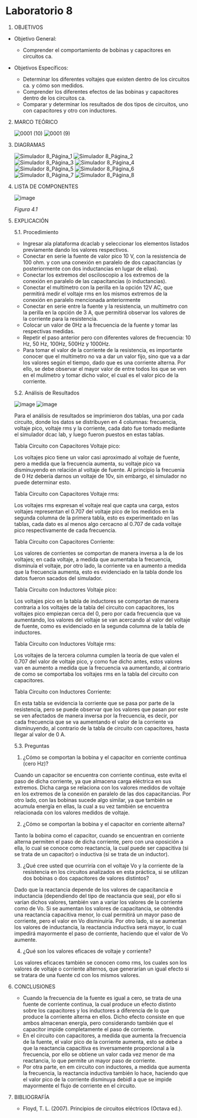 # Laboratorio 8
1. OBJETIVOS
- Objetivo General:
   
   - Comprender el comportamiento de bobinas y capacitores en circuitos ca.
   
- Objetivos Específicos:
 
   - Determinar los diferentes voltajes que existen dentro de los circuitos ca. y cómo son medidos.
   - Comprender los diferentes efectos de las bobinas y capacitores dentro de los circuitos ca.
   - Comparar y determinar los resultados de dos tipos de circuitos, uno con capacitores y otro con inductores.
   
2. MARCO TEÓRICO
   
   ![0001 (10)](https://user-images.githubusercontent.com/76133212/112571149-7535f700-8db5-11eb-849e-77ffd878c3cf.jpg)
   ![0001 (9)](https://user-images.githubusercontent.com/76133212/112571156-7830e780-8db5-11eb-8c03-cdcf90ad42b6.jpg)

   
3. DIAGRAMAS
   
   ![Simulador 8_Página_1](https://user-images.githubusercontent.com/75439689/112569049-7d8c3300-8db1-11eb-90c5-30d3b1101517.jpg)
   ![Simulador 8_Página_2](https://user-images.githubusercontent.com/75439689/112569052-80872380-8db1-11eb-8d2b-0a85f2cc11e9.jpg)
   ![Simulador 8_Página_3](https://user-images.githubusercontent.com/75439689/112569068-84b34100-8db1-11eb-8320-3f1c7198ac45.jpg)
   ![Simulador 8_Página_4](https://user-images.githubusercontent.com/75439689/112569070-84b34100-8db1-11eb-9763-d028b36cfe7a.jpg)
   ![Simulador 8_Página_5](https://user-images.githubusercontent.com/75439689/112569073-854bd780-8db1-11eb-803e-e33a3ee3f4a7.jpg)
   ![Simulador 8_Página_6](https://user-images.githubusercontent.com/75439689/112569074-854bd780-8db1-11eb-9755-4bb522b21f8a.jpg)
   ![Simulador 8_Página_7](https://user-images.githubusercontent.com/75439689/112569065-841aaa80-8db1-11eb-811a-b680a3865ab6.jpg)
   ![Simulador 8_Página_8](https://user-images.githubusercontent.com/75439689/112569066-84b34100-8db1-11eb-875c-e6c380ec614c.jpg)

   
4. LISTA DE COMPONENTES
   
   ![image](https://user-images.githubusercontent.com/75439689/112568012-d0fd8180-8daf-11eb-9c98-ada8c7f6883e.png)
   
   *Figura 4.1*

5. EXPLICACIÓN

   5.1. Procedimiento
   
    - Ingresar ala plataforma dcaclab y seleccionar los elementos listados previamente dando los valores respectivos.
    - Conectar en serie la fuente de valor pico 10 V, con la resistencia de 100 ohm. y con una conexión en paralelo de dos capacitancias (y posteriormente con dos inductancias en lugar de ellas).
    - Conectar los extremos del osciloscopio a los extremos de la conexión en paralelo de las capacitancias (o inductancias).
    - Conectar el multímetro con la perilla en la opción 12V AC, que permitirá medir el voltaje rms en los mismos extremos de la conexión en paralelo mencionada anteriormente
    - Conectar en serie entre la fuente y la resistencia, un multímetro con la perilla en la opción de 3 A, que permitirá observar los valores de la corriente para la resistencia.
    - Colocar un valor de 0Hz a la frecuencia de la fuente y tomar las respectivas medidas.
    - Repetir el paso anterior pero con diferentes valores de frecuencia: 10 Hz, 50 Hz, 100Hz, 500Hz y 1000Hz.
    - Para tomar el valor de la corriente de la resistencia, es importante conocer que el multímetro no va a dar un valor fijo, sino que va a dar los valores según el tiempo, dado que es una corriente alterna. Por ello, se debe observar el mayor valor de entre todos los que se ven en el mulímetro y tomar dicho valor, el cual es el valor pico de la corriente.

   5.2. Análisis de Resultados
   
     ![image](https://user-images.githubusercontent.com/75439689/112569419-1f138480-8db2-11eb-8020-fd5d8867b814.png)
     ![image](https://user-images.githubusercontent.com/75439689/112569423-220e7500-8db2-11eb-9f39-554f6e1c49e6.png)
     
     Para el análisis de resultados se imprimieron dos tablas, una por cada circuito, donde los datos se distribuyen en 4 columnas: frecuencia, voltaje pico, voltaje rms y la corriente, cada dato fue tomado mediante el simulador dcac lab, y luego fueron puestos en estas tablas.
     
     Tabla Circuito con Capacitores Voltaje pico:
     
     Los voltajes pico tiene un valor casi aproximado al voltaje de fuente, pero a medida que la frecuencia aumenta, su voltaje pico va disminuyendo en relación al voltaje de fuente. Al principio la frecuenia de 0 Hz debería darnos un voltaje de 10v, sin embargo, el simulador no puede determinar esto.
     
     Tabla Circuito con Capacitores Voltaje rms:
     
     Los voltajes rms expresan el voltaje real que capta una carga, estos voltajes representan el 0.707 del voltaje pico de los medidos en la segunda columna de la primera tabla, esto es experimentado en las tablas, cada dato es al menos algo cercacno al 0.707 de cada voltaje pico respectivamente de cada frecuencia.
     
     Tabla Circuito con Capacitores Corriente:
     
     Los valores de corrientes se comportan de manera inversa a la de los voltajes; en cada voltaje, a medida que aumentaba la frecuencia, disminuía el voltaje, por otro lado, la corriente va en aumento a medida que la frecuencia aumenta, esto es evidenciado en la tabla donde los datos fueron sacados del simulador.
     
     Tabla Circuito con Inductores Voltaje pico:
     
     Los voltajes pico en la tabla de inductores se comportan de manera contraria a los voltajes de la tabla del circuito con capacitores, los voltajes pico empiezan cerca del 0, pero por cada frecuencia que va aumentando, los valores del voltaje se van acercando al valor del voltaje de fuente, como es evidenciado en la segunda columna de la tabla de inductores.
     
     Tabla Circuito con Inductores Voltaje rms:
     
     Los voltajes de la tercera columna cumplen la teoría de que valen el 0.707 del valor de voltaje pico, y como fue dicho antes, estos valores van en aumento a medida que la frecuencia va aumentando, al contrario de como se comportaba los voltajes rms en la tabla del circuito con capacitores.
     
     Tabla Circuito con Inductores Corriente:
     
     En esta tabla se evidencia la corriente que se pasa por parte de la resistencia, pero se puede observar que los valores que pasan por este se ven afectados de manera inversa por la frecuencia, es decir, por cada frecuencia que se va aumentando el valor de la corriente va disminuyendo, al contrario de la tabla de circuito con capacitores, hasta llegar al valor de 0 A.
     
   5.3. Preguntas
   
     1. ¿Cómo se comportan la bobina y el capacitor en corriente continua (cero Hz)?
       
     Cuando un capacitor se encuentra con corriente continua, este evita el paso de dicha corriente, ya que almacena carga eléctrica en sus extremos. Dicha carga se relaciona con los valores medidos de voltaje en los extremos de la conexión en paralelo de las dos capacitancias.
     Por otro lado, con las bobinas sucede algo similar, ya que también se acumula energía en ellas, la cual a su vez también se encuentra relacionada con los valores medidos de voltaje. 
         
     2. ¿Cómo se comportan la bobina y el capacitor en corriente alterna?

     Tanto la bobina como el capacitor, cuando se encuentran en corriente alterna permiten el paso de dicha corriente, pero con una oposición a ella, lo cual se conoce como reactancia, la cual puede ser capacitiva (si se trata de un capacitor) o inductiva (si se trata de un inductor).
      
     3. ¿Qué cree usted que ocurriría con el voltaje Vo y la corriente de la resistencia en los circuitos analizados en esta práctica, si se utilizan dos bobinas o dos capacitores de valores distintos?

     Dado que la reactancia depende de los valores de capacitancia e inductancia (dependiendo del tipo de reactancia que sea), por ello si varían dichos valores, también van a variar los valores de la corriente como de Vo.
     Si se aumentan los valores de capacitancia, se obtendrá una reactancia capacitiva menor, lo cual permitirá un mayor paso de corriente, pero el valor en Vo disminuiría.
     Por otro lado, si se aumentan los valores de inductancia, la reactancia inductiva será mayor, lo cual impedirá mayormente el paso de corriente, haciendo que el valor de Vo aumente.
       
     4. ¿Qué son los valores eficaces de voltaje y corriente?

     Los valores eficaces también se conocen como rms, los cuales son los valores de voltaje o corriente alternos, que generarían un igual efecto si se tratara de una fuente cd con los mismos valores.
       

  

6. CONCLUSIONES

   - Cuando la frecuencia de la fuente es igual a cero, se trata de una fuente de corriente continua, la cual produce un efecto distinto sobre los capacitores y los inductores a diferencia de lo que produce la corriente alterna en ellos. Dicho efecto consiste en que ambos almacenan energía, pero considerando también que el capacitor impide completamente el paso de corriente. 
   - En el circuito con capacitores, a medida que aumenta la frecuencia de la fuente, el valor pico de la corriente aumenta, esto se debe a que la reactancia capacitiva es inversamente proporcional a la frecuencia, por ello se obtiene un valor cada vez menor de ma reactancia, lo que permite un mayor paso de corriente.
   - Por otra parte, en em circuito con inductores, a medida que aumenta la frecuencia, la reactancia inductiva también lo hace, haciendo que el valor pico de la corriente disminuya debidl a que se impide mayormente el flujo de corriente en el circuito.


7. BIBLIOGRAFÍA

   - Floyd, T. L. (2007). Principios de circuitos eléctricos (Octava ed.).
